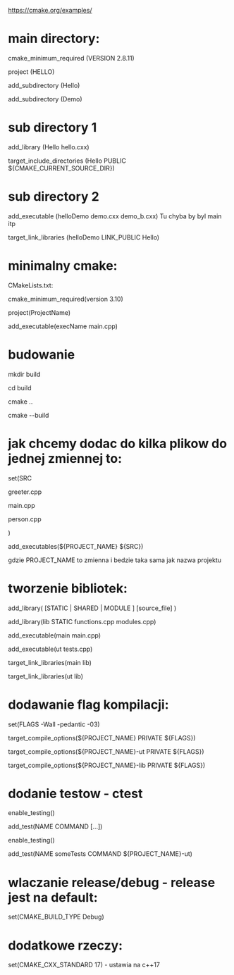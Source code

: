 https://cmake.org/examples/


# main directory:
cmake_minimum_required (VERSION 2.8.11)

project (HELLO)

add_subdirectory (Hello)

add_subdirectory (Demo)

# sub directory 1

add_library (Hello hello.cxx)

target_include_directories (Hello PUBLIC ${CMAKE_CURRENT_SOURCE_DIR})




# sub directory 2

add_executable (helloDemo demo.cxx demo_b.cxx)       Tu chyba by byl main itp

target_link_libraries (helloDemo LINK_PUBLIC Hello)



# minimalny cmake:

CMakeLists.txt:

cmake_minimum_required(version 3.10)

project(ProjectName)

add_executable(execName main.cpp)

# budowanie

mkdir build

cd build

cmake ..

cmake --build


# jak chcemy dodac do kilka plikow do jednej zmiennej to:
set(SRC 

greeter.cpp

 main.cpp
 
 person.cpp
 
)

add_executables(${PROJECT_NAME}  ${SRC})

gdzie PROJECT_NAME to zmienna i bedzie taka sama jak nazwa projektu



# tworzenie bibliotek:

add_library(<name> [STATIC | SHARED | MODULE ] [source_file] )


add_library(lib STATIC functions.cpp modules.cpp)

add_executable(main main.cpp)

add_executable(ut tests.cpp)

target_link_libraries(main lib)

target_link_libraries(ut lib)



# dodawanie flag kompilacji:

set(FLAGS  -Wall -pedantic -03)

target_compile_options(${PROJECT_NAME} PRIVATE ${FLAGS})

target_compile_options(${PROJECT_NAME}-ut PRIVATE ${FLAGS})

target_compile_options(${PROJECT_NAME}-lib PRIVATE ${FLAGS})



# dodanie testow - ctest

enable_testing()

add_test(NAME <name> COMMAND  <command> [<arg>...])


enable_testing()

add_test(NAME someTests COMMAND ${PROJECT_NAME}-ut)


# wlaczanie release/debug - release jest na default:

set(CMAKE_BUILD_TYPE Debug)


# dodatkowe rzeczy:

set(CMAKE_CXX_STANDARD 17) - ustawia na c++17

